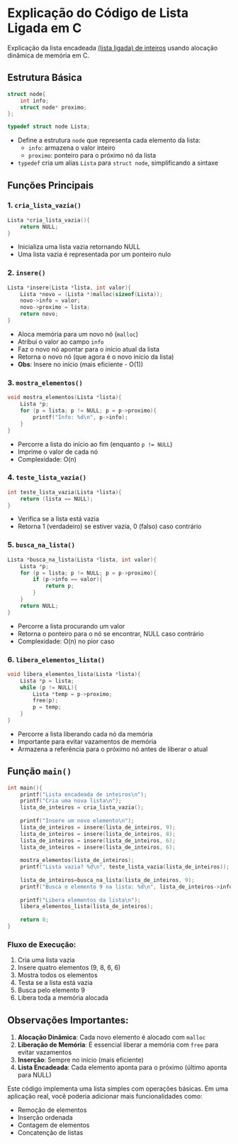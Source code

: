 # Explicação do Código de Lista Ligada em C

Explicação da lista encadeada [(lista ligada) de inteiros](https://github.com/ufpi-pe/pe-2025-1/blob/main/lista_encadeada_inteiros.c) usando alocação dinâmica de memória em C.

## Estrutura Básica

```c
struct node{
    int info;
    struct node* proximo;
};

typedef struct node Lista;
```

- Define a estrutura `node` que representa cada elemento da lista:
  - `info`: armazena o valor inteiro
  - `proximo`: ponteiro para o próximo nó da lista
- `typedef` cria um alias `Lista` para `struct node`, simplificando a sintaxe

## Funções Principais

### 1. `cria_lista_vazia()`
```c
Lista *cria_lista_vazia(){
    return NULL;
}
```
- Inicializa uma lista vazia retornando NULL
- Uma lista vazia é representada por um ponteiro nulo

### 2. `insere()`
```c
Lista *insere(Lista *lista, int valor){
    Lista *novo = (Lista *)malloc(sizeof(Lista));
    novo->info = valor;
    novo->proximo = lista;
    return novo;
}
```
- Aloca memória para um novo nó (`malloc`)
- Atribui o valor ao campo `info`
- Faz o novo nó apontar para o início atual da lista
- Retorna o novo nó (que agora é o novo início da lista)
- **Obs**: Insere no início (mais eficiente - O(1))

### 3. `mostra_elementos()`
```c
void mostra_elementos(Lista *lista){
    Lista *p;
    for (p = lista; p != NULL; p = p->proximo){
        printf("Info: %d\n", p->info);
    }
}
```
- Percorre a lista do início ao fim (enquanto `p != NULL`)
- Imprime o valor de cada nó
- Complexidade: O(n)

### 4. `teste_lista_vazia()`
```c
int teste_lista_vazia(Lista *lista){
    return (lista == NULL);
}
```
- Verifica se a lista está vazia
- Retorna 1 (verdadeiro) se estiver vazia, 0 (falso) caso contrário

### 5. `busca_na_lista()`
```c
Lista *busca_na_lista(Lista *lista, int valor){
    Lista *p;
    for (p = lista; p != NULL; p = p->proximo){
        if (p->info == valor){
            return p;
        }
    }
    return NULL;
}
```
- Percorre a lista procurando um valor
- Retorna o ponteiro para o nó se encontrar, NULL caso contrário
- Complexidade: O(n) no pior caso

### 6. `libera_elementos_lista()`
```c
void libera_elementos_lista(Lista *lista){
    Lista *p = lista;
    while (p != NULL){
        Lista *temp = p->proximo;
        free(p);
        p = temp;
    }
}
```
- Percorre a lista liberando cada nó da memória
- Importante para evitar vazamentos de memória
- Armazena a referência para o próximo nó antes de liberar o atual

## Função `main()`

```c
int main(){
    printf("Lista encadeada de inteiros\n");
    printf("Cria uma nova lista\n");
    lista_de_inteiros = cria_lista_vazia();
    
    printf("Insere um novo elemento\n");
    lista_de_inteiros = insere(lista_de_inteiros, 9);
    lista_de_inteiros = insere(lista_de_inteiros, 8);
    lista_de_inteiros = insere(lista_de_inteiros, 6);  
    lista_de_inteiros = insere(lista_de_inteiros, 6);  
    
    mostra_elementos(lista_de_inteiros);
    printf("Lista vazia? %d\n", teste_lista_vazia(lista_de_inteiros));
    
    lista_de_inteiros=busca_na_lista(lista_de_inteiros, 9);
    printf("Busca o elemento 9 na lista: %d\n", lista_de_inteiros->info);
    
    printf("Libera elementos da lista\n");
    libera_elementos_lista(lista_de_inteiros);
    
    return 0;
}
```

### Fluxo de Execução:
1. Cria uma lista vazia
2. Insere quatro elementos (9, 8, 6, 6)
3. Mostra todos os elementos
4. Testa se a lista está vazia
5. Busca pelo elemento 9
6. Libera toda a memória alocada

## Observações Importantes:
1. **Alocação Dinâmica**: Cada novo elemento é alocado com `malloc`
2. **Liberação de Memória**: É essencial liberar a memória com `free` para evitar vazamentos
3. **Inserção**: Sempre no início (mais eficiente)
4. **Lista Encadeada**: Cada elemento aponta para o próximo (último aponta para NULL)

Este código implementa uma lista simples com operações básicas. Em uma aplicação real, você poderia adicionar mais funcionalidades como:
- Remoção de elementos
- Inserção ordenada
- Contagem de elementos
- Concatenção de listas
